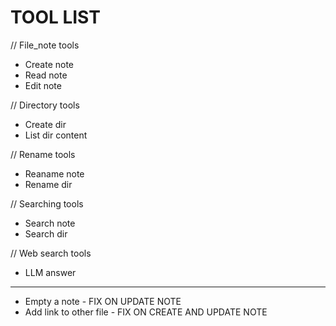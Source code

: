 # TOOL LIST
// File_note tools
- Create note
- Read note
- Edit note

// Directory tools
- Create dir
- List dir content

// Rename tools
- Reaname note
- Rename dir

// Searching tools
- Search note
- Search dir

// Web search tools
- LLM answer

---

* Empty a note - FIX ON UPDATE NOTE
* Add link to other file - FIX ON CREATE AND UPDATE NOTE
